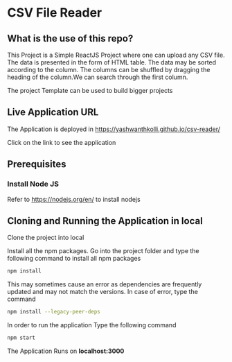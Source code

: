 # CSV File Reader

## What is the use of this repo?

This Project is a Simple ReactJS Project where one can upload any CSV file. The data is 
presented in the form of HTML table. The data may be sorted according to the column. The 
columns can be shuffled by dragging the heading of the column.We can search through the 
first column.

The project Template can be used to build bigger projects

## Live Application URL

The Application is deployed in https://yashwanthkolli.github.io/csv-reader/

Click on the link to see the application

## Prerequisites

### Install Node JS
Refer to https://nodejs.org/en/ to install nodejs

## Cloning and Running the Application in local

Clone the project into local

Install all the npm packages. Go into the project folder and type the following command to 
install all npm packages

```bash
npm install
```

This may sometimes cause an error as dependencies are frequently updated and may not match 
the versions. In case of error, type the command 

```bash
npm install --legacy-peer-deps
```

In order to run the application Type the following command

```bash
npm start
```

The Application Runs on **localhost:3000**
